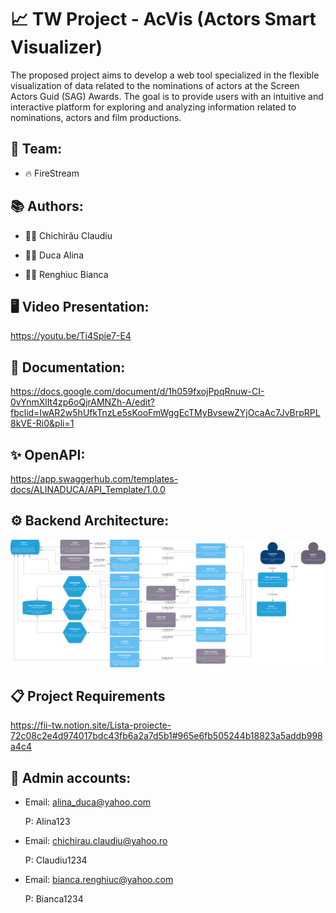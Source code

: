 # 📈 TW Project - AcVis (Actors Smart Visualizer)

The proposed project aims to develop a web tool specialized in the flexible visualization of data related to the nominations of actors at the Screen Actors Guid (SAG) Awards. The goal is to provide users with an intuitive and interactive platform for exploring and analyzing information related to nominations, actors and film productions.

## 👥 Team:

* 🔥 FireStream

## 📚 Authors:

* 👨‍💻 Chichirău Claudiu

* 👩‍💻 Duca Alina

* 👩‍💻 Renghiuc Bianca

## 🖥️ Video Presentation:

https://youtu.be/Ti4Spie7-E4

## 📄 Documentation:

https://docs.google.com/document/d/1h059fxojPpqRnuw-CI-0vYnmXlIt4zp6oQjrAMNZh-A/edit?fbclid=IwAR2w5hUfkTnzLe5sKooFmWggEcTMyBvsewZYjOcaAc7JvBrpRPL8kVE-Ri0&pli=1

## ✨ OpenAPI:

https://app.swaggerhub.com/templates-docs/ALINADUCA/API_Template/1.0.0

## ⚙️ Backend Architecture:

![alt text](https://github.com/alinaduca/tehnologii-web/blob/main/src/view/Architecture.png?raw=true)

## 📋 Project Requirements

https://fii-tw.notion.site/Lista-proiecte-72c08c2e4d974017bdc43fb6a2a7d5b1#965e6fb505244b18823a5addb998a4c4

## 🔑 Admin accounts:

* Email: alina_duca@yahoo.com
    
    P: Alina123
    
* Email: chichirau.claudiu@yahoo.ro
    
   P: Claudiu1234
  
* Email: bianca.renghiuc@yahoo.com

    P: Bianca1234

